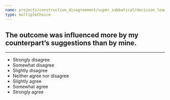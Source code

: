 ```yaml
---
name: projects/constructive_disagreement/super_sabbatical/decision_leadership_1.md
type: multipleChoice
---
```


## The outcome was influenced more by my counterpart’s suggestions than by mine.

---

- Strongly disagree
- Somewhat disagree
- Slightly disagree
- Neither agree nor disagree
- Slightly agree
- Somewhat agree
- Strongly agree
